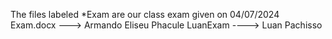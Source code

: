 The files labeled *Exam are our class exam given on 04/07/2024
Exam.docx ---> Armando Eliseu Phacule 
LuanExam ----> Luan Pachisso 
